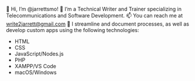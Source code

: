 👋 Hi, I’m @jarrettsmo! 👀 I’m a Technical Writer and Trainer specializing in Telecommunications and Software Development. 📫 You can reach me at write2jarrett@gmail.com 🌱 I streamline and document processes, as well as develop custom apps using the following technologies:
- HTML
- CSS
- JavaScript/Nodes.js
- PHP
- XAMPP/VS Code
- macOS/Windows

<!---
jarrettsmo/jarrettsmo is a ✨ special ✨ repository because its `README.md` (this file) appears on your GitHub profile.
You can click the Preview link to take a look at your changes.
--->
